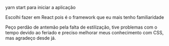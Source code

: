 yarn start para iniciar a aplicação

Escolhi fazer em React pois é o framework que eu mais tenho familiaridade

Peço perdão de antemão pela falta de estilização, tive problemas com o tempo devido ao feriado e preciso melhorar meus conhecimento com CSS, mas agradeço desde já.
